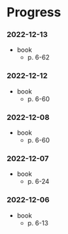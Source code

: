# Progress

### 2022-12-13
- book
  - p. 6-62

### 2022-12-12
- book
  - p. 6-60

### 2022-12-08
- book
  - p. 6-60

### 2022-12-07
- book
  - p. 6-24

### 2022-12-06
- book
  - p. 6-13